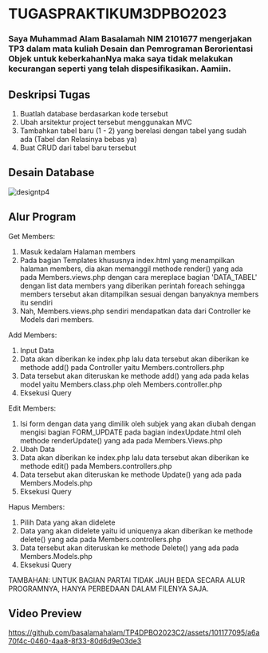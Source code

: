 # TUGASPRAKTIKUM3DPBO2023
### Saya Muhammad Alam Basalamah NIM 2101677 mengerjakan TP3 dalam mata kuliah Desain dan Pemrograman Berorientasi Objek untuk keberkahanNya maka saya tidak melakukan kecurangan seperti yang telah dispesifikasikan. Aamiin.

## Deskripsi Tugas
1. Buatlah database berdasarkan kode tersebut
2. Ubah arsitektur project tersebut menggunakan MVC
3. Tambahkan tabel baru (1 - 2) yang berelasi dengan tabel yang sudah ada (Tabel dan Relasinya bebas ya)
4. Buat CRUD dari tabel  baru tersebut

## Desain Database
![designtp4](https://github.com/basalamahalam/TP4DPBO2023C2/assets/101177095/438a831b-ee63-4739-9cee-ef9cce136e28)

## Alur Program

Get Members:
1. Masuk kedalam Halaman members
2. Pada bagian Templates khususnya index.html yang menampilkan halaman members, dia akan memanggil methode render() yang ada pada Members.views.php dengan cara mereplace bagian 'DATA_TABEL' dengan list data members yang diberikan perintah foreach sehingga members tersebut akan ditampilkan sesuai dengan banyaknya members itu sendiri
3. Nah, Members.views.php sendiri mendapatkan data dari Controller ke Models dari members.

Add Members:
1. Input Data
2. Data akan diberikan ke index.php lalu data tersebut akan diberikan ke methode add() pada Controller yaitu Members.controllers.php
3. Data tersebut akan diteruskan ke methode add() yang ada pada kelas model yaitu Members.class.php oleh Members.controller.php
4. Eksekusi Query

Edit Members:
1. Isi form dengan data yang dimilik oleh subjek yang akan diubah dengan mengisi bagian FORM_UPDATE pada bagian indexUpdate.html oleh methode renderUpdate() yang ada pada Members.Views.php
2. Ubah Data
3. Data akan diberikan ke index.php lalu data tersebut akan diberikan ke methode edit() pada Members.controllers.php
4. Data tersebut akan diteruskan ke methode Update() yang ada pada Members.Models.php
5. Eksekusi Query

Hapus Members:
1. Pilih Data yang akan didelete
2. Data yang akan didelete yaitu id uniquenya akan diberikan ke methode delete() yang ada pada Members.controllers.php
3. Data tersebut akan diteruskan ke methode Delete() yang ada pada Members.Models.php
4. Eksekusi Query

TAMBAHAN: UNTUK BAGIAN PARTAI TIDAK JAUH BEDA SECARA ALUR PROGRAMNYA, HANYA PERBEDAAN DALAM FILENYA SAJA.

## Video Preview
https://github.com/basalamahalam/TP4DPBO2023C2/assets/101177095/a6a70f4c-0460-4aa8-8f33-80d6d9e03de3
